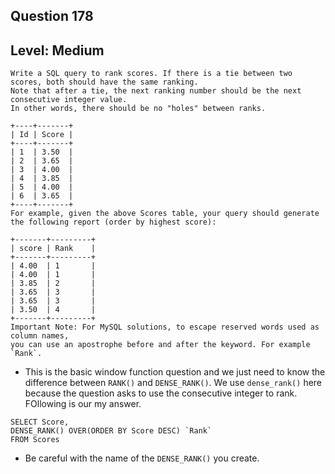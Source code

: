 ## Question 178
## Level: Medium 

```
Write a SQL query to rank scores. If there is a tie between two scores, both should have the same ranking. 
Note that after a tie, the next ranking number should be the next consecutive integer value. 
In other words, there should be no "holes" between ranks.

+----+-------+
| Id | Score |
+----+-------+
| 1  | 3.50  |
| 2  | 3.65  |
| 3  | 4.00  |
| 4  | 3.85  |
| 5  | 4.00  |
| 6  | 3.65  |
+----+-------+
For example, given the above Scores table, your query should generate the following report (order by highest score):

+-------+---------+
| score | Rank    |
+-------+---------+
| 4.00  | 1       |
| 4.00  | 1       |
| 3.85  | 2       |
| 3.65  | 3       |
| 3.65  | 3       |
| 3.50  | 4       |
+-------+---------+
Important Note: For MySQL solutions, to escape reserved words used as column names, 
you can use an apostrophe before and after the keyword. For example `Rank`.

```

* This is the basic window function question and we just need to know the difference between `RANK()` and `DENSE_RANK()`. We use `dense_rank()` here because the question asks to use the consecutive integer to rank. FOllowing is our my answer.  

```
SELECT Score, 
DENSE_RANK() OVER(ORDER BY Score DESC) `Rank`
FROM Scores  

``` 
* Be careful with the name of the `DENSE_RANK()` you create. 
